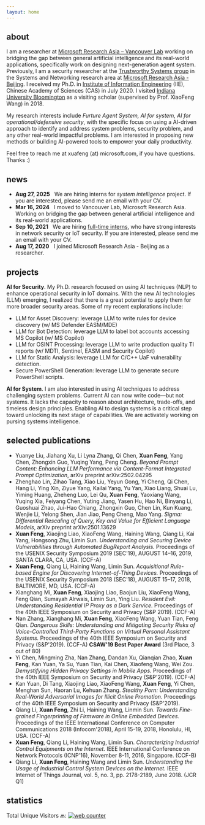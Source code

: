 ```yaml
---
layout: home
---
```


<!-- [**<font color= '#123693'> cv </font>**](https://xuafeng.github.io/CV-EN-2021.pdf) &nbsp; &nbsp; &nbsp;&nbsp;[**<font color= '#123693'> blog </font>**](https://xuafeng.github.io/blogs)  &nbsp; &nbsp; &nbsp;&nbsp; [**<font color= '#123693'> publications </font>**](https://xuafeng.github.io/cv/#:~:text=Selected%20Publications) -->

## about
I am a researcher at [Microsoft Research Asia – Vancouver Lab](https://www.microsoft.com/en-us/research/group/microsoft-research-asia-vancouver/) working on bridging the gap between general artificial intelligence and its real-world applications, specifically work on designing next-generation agent system. Previously, I am a security researcher at the [Trustworthy Systems group](https://www.microsoft.com/en-us/research/group/trustworthy-systems-asia/) in the Systems and Networking research area at [Microsoft Research Asia - Beijing](https://www.microsoft.com/en-us/research/lab/microsoft-research-asia/). I received my Ph.D. in [Institute of Information Engineering](http://www.iie.ac.cn/) (IIE), Chinese Academy of Sciences (CAS) in July 2020. I visited [Indiana University Bloomington](https://www.indiana.edu/) as a visiting scholar (supervised by Prof. XiaoFeng Wang) in 2018.

My research interests include  _Furture Agent System, AI for system, AI for operational/defensive security_, with the specific focus on using a AI-driven approach to identify and address system problems, security problem, and any other real-world impactful problems. I am interested in proposing new methods or building AI-powered tools to empower your daily productivity.

Feel free to reach me at xuafeng (at) microsoft.com, if you have questions. Thanks :)

## news 
+ **Aug 27, 2025** &nbsp; We are hiring interns for _system intelligence_ project. If you are interested, please send me an email with your CV.
+ **Mar 16, 2024** &nbsp; I moved to Vancouver Lab, Microsoft Research Asia. Working on bridging the gap between general artificial intelligence and its real-world applications.
+ **Sep 10, 2021** &nbsp; We are hiring [full-time interns](https://www.msra.cn/zh-cn/jobs/interns/systems-research-group-research-intern?language=chinese), who have strong interests in network security or IoT security. If you are interested, please send me an email with your CV.
+ **Aug 17, 2020** &nbsp; I joined Microsoft Research Asia - Beijing as a researcher.

## projects

**AI for Security**. My Ph.D. research focused on using AI techniques (NLP) to enhance operational security in IoT domains. With the new AI technologies (LLM) emerging, I realized that there is a great potential to apply them for more broader security areas. Some of my recent explorations include:

+ LLM for Asset Discovery: leverage LLM to write rules for device discovery (w/ MS Defender EASM/MDE)
+ LLM for Bot Detection: leverage LLM to label bot accounts accessing MS Copilot (w/ MS Copilot)
+ LLM for OSINT Processing: leverage LLM to write production quality TI reports (w/ MDTI, Sentinel, EASM and Security Copilot)
+ LLM for Static Analysis: leverage LLM for C/C++ UaF vulnerability detection.
+ Secure PowerShell Generation: leverage LLM to generate secure PowerShell scripts.

**AI for System**. I am also interested in using AI techniques to address challenging system problems. Current AI can now write code—but not systems. It lacks the capacity to reason about architecture, trade-offs, and timeless design principles. Enabling AI to design systems is a critical step toward unlocking its next stage of capabilities. We are activately working on pursing systems intelligence.

## selected publications
+ Yuanye Liu, Jiahang Xu, Li Lyna Zhang, Qi Chen, **Xuan Feng**, Yang Chen, Zhongxin Guo, Yuqing Yang, Peng Cheng. _Beyond Prompt Content: Enhancing LLM Performance via Content-Format Integrated Prompt Optimization_, arXiv preprint arXiv:2502.04295 
+ Zhenghao Lin, Zihao Tang, Xiao Liu, Yeyun Gong, Yi Cheng, Qi Chen, Hang Li, Ying Xin, Ziyue Yang, Kailai Yang, Yu Yan, Xiao Liang, Shuai Lu, Yiming Huang, Zheheng Luo, Lei Qu, **Xuan Feng**, Yaoxiang Wang, Yuqing Xia, Feiyang Chen, Yuting Jiang, Yasen Hu, Hao Ni, Binyang Li, Guoshuai Zhao, Jui-Hao Chiang, Zhongxin Guo, Chen Lin, Kun Kuang, Wenjie Li, Yelong Shen, Jian Jiao, Peng Cheng, Mao Yang. _Sigma: Differential Rescaling of Query, Key and Value for Efficient Language Models_, arXiv preprint arXiv:2501.13629
+ **Xuan Feng**, Xiaojing Liao, XiaoFeng Wang, Haining Wang, Qiang Li, Kai Yang, Hongsong Zhu, Limin Sun. _Understanding and Securing Device Vulnerabilities through Automated BugReport Analysis._ Proceedings of the USENIX Security Symposium 2019 (SEC'19), AUGUST 14–16, 2019, SANTA CLARA, CA, USA. (CCF-A)
+ **Xuan Feng**, Qiang Li, Haining Wang, Limin Sun. _Acquisitional Rule-based Engine for Discovering Internet-of-Thing Devices._ Proceedings of the USENIX Security Symposium 2018 (SEC'18), AUGUST 15–17, 2018, BALTIMORE, MD, USA. (CCF-A)
+ Xianghang Mi, **Xuan Feng**, Xiaojing Liao, Baojun Liu, XiaoFeng Wang, Feng Qian, Sumayah Alrwais, Limin Sun, Ying Liu. _Resident Evil: Understanding Residential IP Proxy as a Dark Service._ Proceedings of the 40th IEEE Symposium on Security and Privacy (S&P 2019). (CCF-A)
+ Nan Zhang, Xianghang Mi, **Xuan Feng**, XiaoFeng Wang, Yuan Tian, Feng Qian. _Dangerous Skills: Understanding and Mitigating Security Risks of Voice-Controlled Third-Party Functions on Virtual Personal Assistant Systems._ Proceedings of the 40th IEEE Symposium on Security and Privacy (S&P'2019). (CCF-A) **CSAW'19 Best Paper Award** (3rd Place, 3 out of 80)
+ Yi Chen, Mingming Zha, Nan Zhang, Dandan Xu, Qianqian Zhao,  **Xuan Feng**, Kan Yuan, Ya Su, Yuan Tian, Kai Chen, Xiaofeng Wang, Wei Zou. _Demystifying Hidden Privacy Settings in Mobile Apps._ Proceedings of the 40th IEEE Symposium on Security and Privacy (S&P'2019). (CCF-A)
+ Kan Yuan, Di Tang, Xiaojing Liao, XiaoFeng Wang, **Xuan Feng**, Yi Chen, Menghan Sun, Haoran Lu, Kehuan Zhang. _Stealthy Porn: Understanding Real-World Adversarial Images for Illicit Online Promotion._ Proceedings of the 40th IEEE Symposium on Security and Privacy (S&P'2019). 
+ Qiang Li, **Xuan Feng**, Zhi Li, Haining Wang, Linmin Sun. _Towards Fine-grained Fingerprinting of Firmware in Online Embedded Devices._ Proceedings of the IEEE International Conference on Computer Communications 2018 (Infocom'2018), April 15-19, 2018, Honolulu, HI, USA. (CCF-A)
+ **Xuan Feng**, Qiang Li, Haining Wang, Limin Sun. _Characterizing Industrial Control Equipments on the Internet._ IEEE International Conference on Network Protocols (ICNP'16), November 8-11, 2016, Singapore. (CCF-B)
+ Qiang Li, **Xuan Feng**, Haining Wang and Limin Sun. _Understanding the Usage of Industrial Control System Devices on the Internet._ IEEE Internet of Things Journal, vol. 5, no. 3, pp. 2178-2189, June 2018. (JCR Q1)

## statistics

Total Unique Visitors 🔙: <!-- hitwebcounter Code START -->
<a href="https://www.hitwebcounter.com" target="_blank">
<img src="https://hitwebcounter.com/counter/counter.php?page=7968650&style=0024&nbdigits=5&type=ip&initCount=0" title="Free Counter" Alt="web counter"   border="0" /></a>  
<div style="width: 30px; margin: 0 auto;"> 
<script type="text/javascript" id="clstr_globe" src="//clustrmaps.com/globe.js?d=3ICdSQOHVTlzy261jUfWIyD5i8hQ0u7c2I9QDBIDz-0"></script>
</div>


